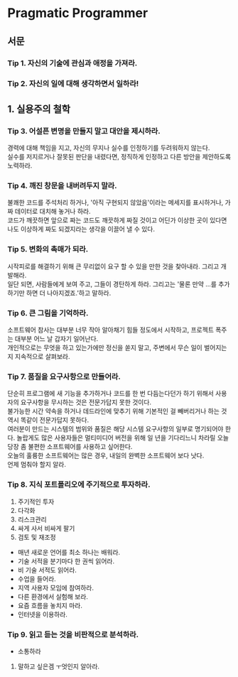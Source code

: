 
# Pragmatic Programmer

## 서문

### Tip 1. 자신의 기술에 관심과 애정을 가져라.  

### Tip 2. 자신의 일에 대해 생각하면서 일하라!  

## 1. 실용주의 철학

### Tip 3. 어설픈 변명을 만들지 말고 대안을 제시하라.  
경력에 대해 책임을 지고, 자신의 무지나 실수를 인정하기를 두려워하지 않는다.  
실수를 저지르거나 잘못된 판단을 내렸다면, 정직하게 인정하고 다른 방안을 제안하도록 노력하라.  

### Tip 4. 깨진 창문을 내버려두지 말라.  
불쾌한 코드를 주석처리 하거나, '아직 구현되지 않았음'이라는 메세지를 표시하거나, 가짜 데이터로 대치해 놓거나 하라.  
코드가 깨끗하면 앞으로 짜는 코드도 깨끗하게 짜질 것이고 어딘가 이상한 곳이 있다면 나도 이상하게 짜도 되겠지라는 생각을 이끌어 낼 수 있다.  

### Tip 5. 변화의 촉매가 되라.
시작피로를 해결하기 위해 큰 무리없이 요구 할 수 있을 만한 것을 찾아내라. 그리고 개발해라.  
일단 되면, 사람들에게 보여 주고, 그들이 경탄하게 하라. 그리고는 '물론 만약 ...를 추가하기만 하면 더 나아지겠죠.'하고 말하라.  

### Tip 6. 큰 그림을 기억하라.
소프트웨어 참사는 대부분 너무 작아 알아채기 힘들 정도에서 시작하고, 프로젝트 폭주는 대부분 어느 날 갑자기 일어난다.  
개인적으로는 무엇을 하고 있는가에만 정신을 쏟지 말고, 주변에서 무슨 일이 벌어지는지 지속적으로 살펴보라.  

### Tip 7. 품질을 요구사항으로 만들어라.
단순히 프로그램에 새 기능을 추가하거나 코드를 한 번 다듬는다던가 하기 위해서 사용자의 요구사항을 무시하는 것은 전문가답지 못한 것이다.  
불가능한 시간 약속을 하거나 데드라인에 맞추기 위해 기본적인 걸 빼버리거나 하는 것 역시 똑같이 전문가답지 못하다.  
여러분이 만드는 시스템의 범위와 품질은 해당 시스템 요구사항의 일부로 명기되어야 한다.
놀랍게도 많은 사용자들은 멀티미디어 버전을 위해 일 년을 기다리느니 차라릴 오늘 당장 좀 불편한 소프트웨어를 사용하고 싶어한다.  
오늘의 훌륭한 소프트웨어는 많은 경우, 내일의 완벽한 소프트웨어 보다 낫다.  
언제 멈춰야 할지 알라.  

### Tip 8. 지식 포트폴리오에 주기적으로 투자하라.
1. 주기적인 투자  
1. 다각화
1. 리스크관리
1. 싸게 사서 비싸게 팔기
1. 검토 및 재조정

- 매년 새로운 언어를 최소 하나는 배워라.
- 기술 서적을 분기마다 한 권씩 읽어라.
- 비 기술 서적도 읽어라.
- 수업을 들어라.
- 지역 사용자 모임에 참여하라.
- 다른 환경에서 실험해 보라.
- 요즘 흐름을 놓치지 마라.
- 인터넷을 이용하라.

### Tip 9. 읽고 듣는 것을 비판적으로 분석하라.

- 소통하라
1. 말하고 싶은겜 ㅜ엇인지 알아라.